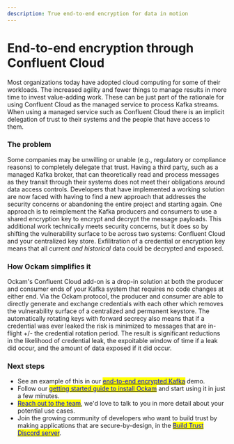 ```yaml
---
description: True end-to-end encryption for data in motion
---
```


# End-to-end encryption through Confluent Cloud

Most organizations today have adopted cloud computing for some of their workloads. The increased agility and fewer things to manage results in more time to invest value-adding work. These can be just part of the rationale for using Confluent Cloud as the managed service to process Kafka streams. When using a managed service such as Confluent Cloud there is an implicit delegation of trust to their systems and the people that have access to them.

### The problem

Some companies may be unwilling or unable (e.g., regulatory or compliance reasons) to completely delegate that trust. Having a third party, such as a managed Kafka broker, that can theoretically read and process messages as they transit through their systems does not meet their obligations around data access controls. Developers that have implemented a working solution are now faced with having to find a new approach that addresses the security concerns or abandoning the entire project and starting again. One approach is to reimplement the Kafka producers and consumers to use a shared encryption key to encrypt and decrypt the message payloads. This additional work technically meets security concerns, but it does so by shifting the vulnerability surface to be across two systems: Confluent Cloud and your centralized key store. Exfilitration of a credential or encryption key means that all current _and historical_ data could be decrypted and exposed.

### How Ockam simplifies it

Ockam's Confluent Cloud add-on is a drop-in solution at both the producer and consumer ends of your Kafka system that requires no code changes at either end. Via the Ockam protocol, the producer and consumer are able to directly generate and exchange credentials with each other which removes the vulnerability surface of a centralized and permanent keystore. The automatically rotating keys with forward secrecy also means that if a credential was ever leaked the risk is minimized to messages that are in-flight +/- the credential rotation period. The result is significant reductions in the likelihood of credential leak, the expoitable window of time if a leak did occur, and the amount of data exposed if it did occur.&#x20;

### Next steps

* See an example of this in our [<mark style="color:blue;">end-to-end encrypted Kafka</mark>](../examples/end-to-end-encrypted-kafka.md) demo.
* Follow our [<mark style="color:blue;">getting started guide to install Ockam</mark>](../../reference/command/README.md#install) and start using it in just a few minutes.
* [<mark style="color:blue;">Reach out to the team</mark>](https://www.ockam.io/contact/form), we'd love to talk to you in more detail about your potential use cases.
* Join the growing community of developers who want to build trust by making applications that are secure-by-design, in the [<mark style="color:blue;">Build Trust Discord server</mark>](https://discord.gg/RAbjRr3kds).
